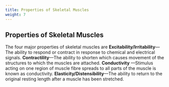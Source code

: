 ```yaml
---
title: Properties of Skeletal Muscles
weight: 7
---
```


## Properties of Skeletal Muscles


The four major properties of skeletal muscles are 
**Excitability/Irritability**—The ability to respond or contract in response to chemical and electrical signals. 
**Contractility**—The ability to shorten which causes movement of the structures to which the muscles are attached. 
**Conductivity** —Stimulus acting on one region of muscle fibre spreads to all parts of the muscle is known as conductivity.
**Elasticity/Distensibility**—The ability to return to the original resting length after a muscle has been stretched.

